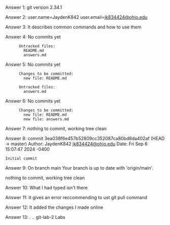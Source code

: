 Answer 1: git version 2.34.1

Answer 2: user.name=JaydenK842
          user.email=jk834424@ohio.edu

Answer 3: It describes common commands and how to use them

Answer 4: No commits yet
          
          Untracked files:
            README.md
            answers.md

Answer 5: No commits yet
          
          Changes to be committed:
            new file: README.md

          Untracked files:
            answers.md

Answer 6: No commits yet
          
          Changes to be committed:
            new file: README.md
            new file: answers.md

Answer 7: nothing to commit, working tree clean

Answer 8: commit 3ea038f6e457b52809cc352087ca80bd8da402af (HEAD -> master)
Author: JaydenK842 <jk834424@ohio.edu>
Date:   Fri Sep 6 15:07:47 2024 -0400

    Initial commit

Answer 9: On branch main
Your branch is up to date with 'origin/main'.

nothing to commit, working tree clean

Answer 10: What I had typed isn't there

Answer 11: It gives an error reccommending to ust git pull command

Answer 12: It added the changes I made online

Answer 13: .  ..  git-lab-2  Labs

